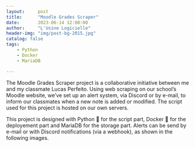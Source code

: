 ```yaml
---
layout:     post
title:      "Moodle Grades Scraper"
date:       2023-06-14 12:00:00
author:     "L'Usine Logicielle"
header-img: "img/post-bg-2015.jpg"
catalog: false
tags:
    - Python
    - Docker
    - MariaDB

---
```


The Moodle Grades Scraper project is a collaborative initiative between me and my classmate Lucas Perfeito. Using web scraping on our school’s Moodle website, we’ve set up an alert system, via Discord or by e-mail, to inform our classmates when a new note is added or modified. The script used for this project is hosted on our own servers.

This project is designed with Python 🐍 for the script part, Docker 🐳 for the deployement part and MariaDB for the storage part. Alerts can be send by e-mail or with Discord notifications (via a webhook), as shown in the following images.
